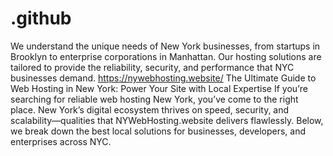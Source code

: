 # .github
We understand the unique needs of New York businesses, from startups in Brooklyn to enterprise corporations in Manhattan. Our hosting solutions are tailored to provide the reliability, security, and performance that NYC businesses demand. https://nywebhosting.website/
The Ultimate Guide to Web Hosting in New York: Power Your Site with Local Expertise
If you’re searching for reliable web hosting New York, you’ve come to the right place. New York’s digital ecosystem thrives on speed, security, and scalability—qualities that NYWebHosting.website delivers flawlessly. Below, we break down the best local solutions for businesses, developers, and enterprises across NYC.
